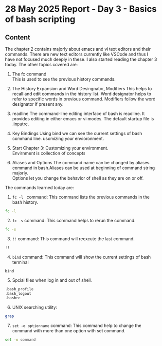 # 28 May 2025 Report - Day 3 - Basics of bash scripting

## Content

The chapter 2 contains majorly about emacs and vi text editors and their commands. There are new text editors currently like VSCode and thus I have not focused much deeply in these. I also started reading the chapter 3 today. The other topics covered are:

1. The fc command   
This is used to see the previous history commands.

2. The History Expansion and Word Desingnator, Modifiers
This helps to recall and edit commands in the history list. Word designator helps to refer to specific words in previous command. Modifiers follow the word designator if present any.

3. readline 
The command-line editing interface of bash is readline. It provides editing in either emacs or vi modes. The default startup file is .inputrc.

4. Key Bindings
Using bind we can see the current settings of bash command line. usomizing your envioronment.

5.  Start Chapter 3: Customizing your environment.  
Envirnment is collection of concepts 

6. Aliases and Options
The command name can be changed by aliases command in bash.Aliases can be used at beginning of command string majorly.  
Options let you change the behavior of shell as they are on or off.

The commands learned today are:

1. `fc -l ` command:  This command lists the previous commands in the bash history.
```bash
fc -l 
```

2. `fc -s` command: This command helps to rerun the command.
```bash
fc -s
```

3. `!!` command: This command will reexcute the last command.
```bash
!!
```

4. `bind` command: This command will show the current settings of bash terminal
```bah
bind
```

5. Spcial files when log in and out of shell.
```bash
.bash_profile
.bash_logout
.bashrc
```

6. UNIX searching utility: 
```bash
grep
```

7. `set -o optionname` command: This command help to change the command with more than one option with set command.
```bash
set -o command
```



